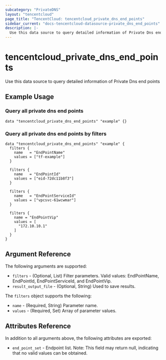 ```yaml
---
subcategory: "PrivateDNS"
layout: "tencentcloud"
page_title: "TencentCloud: tencentcloud_private_dns_end_points"
sidebar_current: "docs-tencentcloud-datasource-private_dns_end_points"
description: |-
  Use this data source to query detailed information of Private Dns end points
---
```


# tencentcloud_private_dns_end_points

Use this data source to query detailed information of Private Dns end points

## Example Usage

### Query all private dns end points

```hcl
data "tencentcloud_private_dns_end_points" "example" {}
```

### Query all private dns end points by filters

```hcl
data "tencentcloud_private_dns_end_points" "example" {
  filters {
    name   = "EndPointName"
    values = ["tf-example"]
  }

  filters {
    name   = "EndPointId"
    values = ["eid-72dc11b8f3"]
  }

  filters {
    name   = "EndPointServiceId"
    values = ["vpcsvc-61wcwmar"]
  }

  filters {
    name = "EndPointVip"
    values = [
      "172.10.10.1"
    ]
  }
}
```

## Argument Reference

The following arguments are supported:

* `filters` - (Optional, List) Filter parameters. Valid values: EndPointName, EndPointId, EndPointServiceId, and EndPointVip.
* `result_output_file` - (Optional, String) Used to save results.

The `filters` object supports the following:

* `name` - (Required, String) Parameter name.
* `values` - (Required, Set) Array of parameter values.

## Attributes Reference

In addition to all arguments above, the following attributes are exported:

* `end_point_set` - Endpoint list.
Note: This field may return null, indicating that no valid values can be obtained.



